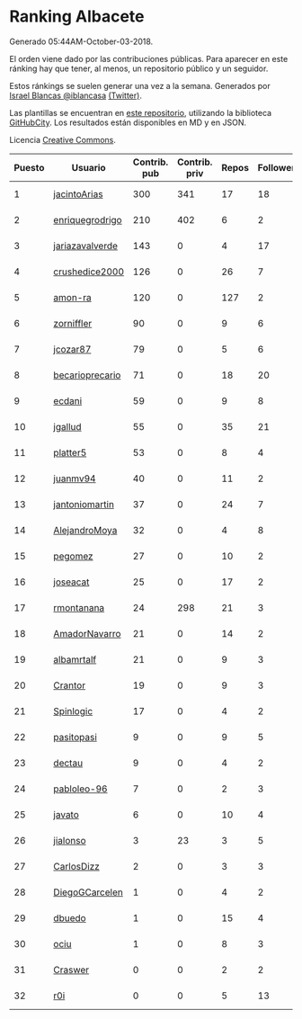 # Ranking Albacete

Generado 05:44AM-October-03-2018.

El orden viene dado por las contribuciones públicas. Para aparecer en este ránking hay que tener, al menos, un repositorio público y un seguidor.

Estos ránkings se suelen generar una vez a la semana. Generados por [Israel Blancas @iblancasa](https://github.com/iblancasa/) [(Twitter)](https://twitter.com/iblancasa).

Las plantillas se encuentran en [este repositorio](https://github.com/iblancasa/GH-Spanish-Ranking), utilizando la biblioteca [GitHubCity](https://github.com/iblancasa/GitHubCity). Los resultados están disponibles en MD y en JSON.

Licencia [Creative Commons](https://creativecommons.org/licenses/by/4.0/).

| Puesto   |  Usuario  | Contrib. pub | Contrib. priv |Repos| Followers | Desde |  Avatar  |
|----------|-----------|--------------|---------------|-----|-----------|-------|----------|
|1|[jacintoArias](https://github.com/jacintoArias)|300|341|17|18|2014-05-07|![jacintoArias]()|
|2|[enriquegrodrigo](https://github.com/enriquegrodrigo)|210|402|6|2|2014-01-17|![enriquegrodrigo]()|
|3|[jariazavalverde](https://github.com/jariazavalverde)|143|0|4|17|2013-07-20|![jariazavalverde]()|
|4|[crushedice2000](https://github.com/crushedice2000)|126|0|26|7|2015-03-09|![crushedice2000]()|
|5|[amon-ra](https://github.com/amon-ra)|120|0|127|2|2011-09-14|![amon-ra]()|
|6|[zorniffler](https://github.com/zorniffler)|90|0|9|6|2016-06-09|![zorniffler]()|
|7|[jcozar87](https://github.com/jcozar87)|79|0|5|6|2014-11-12|![jcozar87]()|
|8|[becarioprecario](https://github.com/becarioprecario)|71|0|18|20|2014-04-20|![becarioprecario]()|
|9|[ecdani](https://github.com/ecdani)|59|0|9|8|2013-04-20|![ecdani]()|
|10|[jgallud](https://github.com/jgallud)|55|0|35|21|2013-09-02|![jgallud]()|
|11|[platter5](https://github.com/platter5)|53|0|8|4|2017-06-13|![platter5]()|
|12|[juanmv94](https://github.com/juanmv94)|40|0|11|2|2018-06-16|![juanmv94]()|
|13|[jantoniomartin](https://github.com/jantoniomartin)|37|0|24|7|2010-10-14|![jantoniomartin]()|
|14|[AlejandroMoya](https://github.com/AlejandroMoya)|32|0|4|8|2016-10-11|![AlejandroMoya]()|
|15|[pegomez](https://github.com/pegomez)|27|0|10|2|2015-05-02|![pegomez]()|
|16|[joseacat](https://github.com/joseacat)|25|0|17|2|2015-06-27|![joseacat]()|
|17|[rmontanana](https://github.com/rmontanana)|24|298|21|3|2012-02-12|![rmontanana]()|
|18|[AmadorNavarro](https://github.com/AmadorNavarro)|21|0|14|2|2012-11-12|![AmadorNavarro]()|
|19|[albamrtalf](https://github.com/albamrtalf)|21|0|9|3|2015-11-30|![albamrtalf]()|
|20|[Crantor](https://github.com/Crantor)|19|0|9|3|2015-10-11|![Crantor]()|
|21|[Spinlogic](https://github.com/Spinlogic)|17|0|4|2|2013-10-17|![Spinlogic]()|
|22|[pasitopasi](https://github.com/pasitopasi)|9|0|9|5|2017-02-27|![pasitopasi]()|
|23|[dectau](https://github.com/dectau)|9|0|4|2|2018-04-16|![dectau]()|
|24|[pabloleo-96](https://github.com/pabloleo-96)|7|0|2|3|2016-11-03|![pabloleo-96]()|
|25|[javato](https://github.com/javato)|6|0|10|4|2014-09-21|![javato]()|
|26|[jialonso](https://github.com/jialonso)|3|23|3|5|2014-10-12|![jialonso]()|
|27|[CarlosDizz](https://github.com/CarlosDizz)|2|0|3|3|2016-04-21|![CarlosDizz]()|
|28|[DiegoGCarcelen](https://github.com/DiegoGCarcelen)|1|0|4|2|2014-09-23|![DiegoGCarcelen]()|
|29|[dbuedo](https://github.com/dbuedo)|1|0|15|4|2013-08-17|![dbuedo]()|
|30|[ociu](https://github.com/ociu)|1|0|8|3|2013-04-17|![ociu]()|
|31|[Craswer](https://github.com/Craswer)|0|0|2|2|2011-05-21|![Craswer]()|
|32|[r0i](https://github.com/r0i)|0|0|5|13|2013-09-14|![r0i]()|
